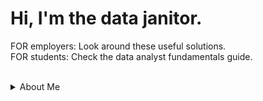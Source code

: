 # Hi, I'm the data janitor.
FOR employers: Look around these useful solutions. <br>
FOR students: Check the data analyst fundamentals guide. 

<br />

<details>
<summary>About Me</summary>
<br />

WIP
 
<br />


</details>
<br />
<!------>

<!---
### "Oh no! A snake ATE my Github contributions!" - https://www.youtube.com/watch?v=pkY18HTfeL8
![snake gif](https://github.com/RhyanRodriguez3/RhyanRodriguez3/blob/output/github-contribution-grid-snake.svg)

Making my github stand out to employers with the bio. 
Badges - https://www.youtube.com/watch?v=oJWFfp3sGYA
Input YT courses with images w/ Forrest- https://www.youtube.com/watch?v=9A8sQZDRn5o
Hacking COntributions Graph - https://www.youtube.com/watch?v=2q--gA97caM
https://www.youtube.com/watch?v=CML6vfKjQss
--->
 
<!---
Data Engineering Fundamentals - https://www.youtube.com/watch?v=qWru-b6m030
Data Engineering RoadMap - https://www.youtube.com/@SeattleDataGuy/playlists
Roles in Data Science Teams - https://www.youtube.com/watch?v=m5hLUknIi5c 
Learn APIS - https://www.youtube.com/watch?v=WXsD0ZgxjRw
Overall Data Science - https://www.youtube.com/@derekbanas/playlists

Beginner level is basic stuff you can inform yourself about anywhere.
Intermediate is applicable knowledge where it is much harder to find good models and processes.
Advanced this stuff is your own personal knowdledge base. 

Different types of learning environments: 
As a self taught person: Accepting only the stuff that makes sense.

GREAT YT SOURCES
- Excel 
- PowerBI 
- SQL 
- DSA https://www.youtube.com/watch?v=RcvQagxK_9w&list=PLZlA0Gpn_vH8ShxSPO48q8u0SeQBuCdnN&index=4
- Python - 


-	ML – Krish Naik
-	Blockchain – Telusko
-	Cybersecurity – Network Chuck
-	Web Dev – Code w/ Harry
-	Linux – Programming Knowledge
-	Dev Ops – Kunal Kushwaha
-	Computer Networks – David Bombal
-	Learn Git – git-scm.com/book
-	AI – Learnelementsofai.com
-	API – rapidapi.com/learn
--->


<!---
https://www.youtube.com/watch?v=dyfQoklmjAk 
, https://www.youtube.com/watch?v=nNR4jracHYA 
, https://www.youtube.com/watch?v=GAthOFYhcVg&pp=ygUUc3FsIHNlYXR0bGUgZGF0QSBndXk%3D
https://www.youtube.com/@GuyInACube/playlists What are common table expressions?


Beginner SQL means being able to import, structure, and clean data.

Beginer level projects are 
Data cleansing to get an overview of an applicable environment.

Intermediate is using windows functions handling common problems.
https://www.red-gate.com/simple-talk/databases/sql-server/t-sql-programming-sql-server/ten-common-sql-programming-mistakes/
https://www.youtube.com/watch?v=AhapksIsHxg&list=PL2-GO-f-XvjBl5fpzdfYaPW28PwsLzLc4

Advanced
https://www.youtube.com/watch?v=AZ29DXaJ1Ts&t=1109s

How sql server works and performance
https://www.youtube.com/watch?v=HvxmF0FUwrM&pp=ygUsc3NtcyBpbnRlcm1lZGlhdGUgc3FsIHF1ZXN0aW9ucyBhbmQgYW5zd2VycyA%3D

The best way for me to recreate this is to look at the code and follow along using the excel tables. That should give me an overview of some things. Reverse engineer this project with what I do have.
--->



